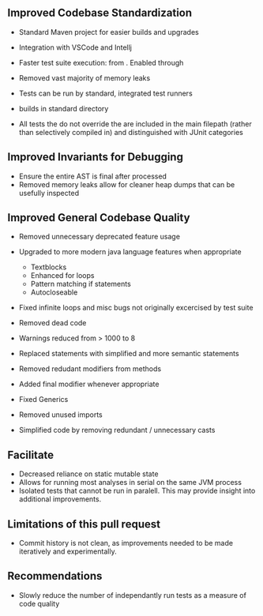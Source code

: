 ## Improved Codebase Standardization
- Standard Maven project for easier builds and upgrades
- Integration with VSCode and Intellj
- Faster test suite execution: from . Enabled through 
- Removed vast majority of memory leaks
- Tests can be run by standard, integrated test runners

- builds in standard directory
- All tests the do not override the are included in the main filepath (rather than selectively compiled in) and distinguished with JUnit categories

## Improved Invariants for Debugging
- Ensure the entire AST is final after processed
- Removed memory leaks allow for cleaner heap dumps that can be usefully inspected

## Improved General Codebase Quality
- Removed unnecessary deprecated feature usage
- Upgraded to more modern java language features when appropriate 
    - Textblocks
    - Enhanced for loops
    - Pattern matching if statements
    - Autocloseable
- Fixed infinite loops and misc bugs not originally excercised by test suite
- Removed dead code
- Warnings reduced from > 1000 to 8
- Replaced statements with simplified and more semantic statements
- Removed redudant modifiers from methods
- Added final modifier whenever appropriate
- Fixed Generics
- Removed unused imports


- Simplified code by removing redundant / unnecessary casts



## Facilitate 
- Decreased reliance on static mutable state
- Allows for running most analyses in serial on the same JVM process
- Isolated tests that cannot be run in paralell. This may provide insight into additional improvements.


## Limitations of this pull request
- Commit history is not clean, as improvements needed to be made iteratively and experimentally.

## Recommendations

- Slowly reduce the number of independantly run tests as a measure of code quality
